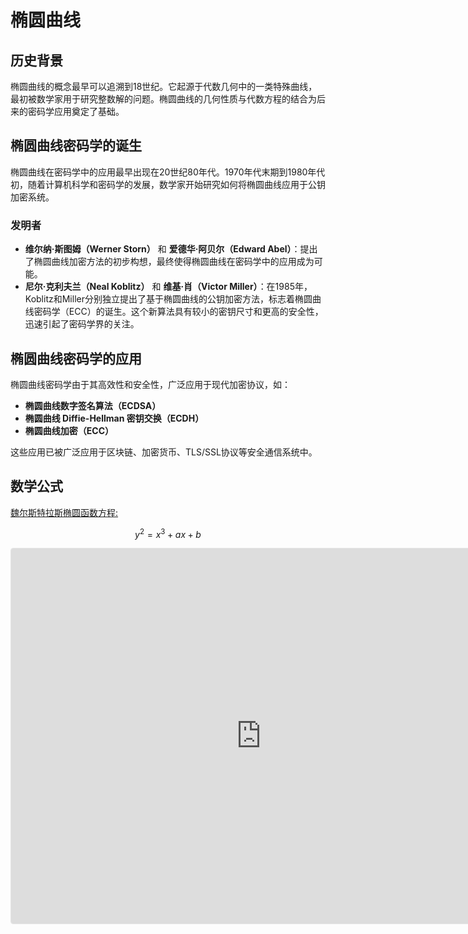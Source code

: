 # 椭圆曲线

## 历史背景

椭圆曲线的概念最早可以追溯到18世纪。它起源于代数几何中的一类特殊曲线，最初被数学家用于研究整数解的问题。椭圆曲线的几何性质与代数方程的结合为后来的密码学应用奠定了基础。

## 椭圆曲线密码学的诞生

椭圆曲线在密码学中的应用最早出现在20世纪80年代。1970年代末期到1980年代初，随着计算机科学和密码学的发展，数学家开始研究如何将椭圆曲线应用于公钥加密系统。

### 发明者
- **维尔纳·斯图姆（Werner Storn）** 和 **爱德华·阿贝尔（Edward Abel）**：提出了椭圆曲线加密方法的初步构想，最终使得椭圆曲线在密码学中的应用成为可能。
- **尼尔·克利夫兰（Neal Koblitz）** 和 **维基·肖（Victor Miller）**：在1985年，Koblitz和Miller分别独立提出了基于椭圆曲线的公钥加密方法，标志着椭圆曲线密码学（ECC）的诞生。这个新算法具有较小的密钥尺寸和更高的安全性，迅速引起了密码学界的关注。

## 椭圆曲线密码学的应用

椭圆曲线密码学由于其高效性和安全性，广泛应用于现代加密协议，如：
- **椭圆曲线数字签名算法（ECDSA）**
- **椭圆曲线 Diffie-Hellman 密钥交换（ECDH）**
- **椭圆曲线加密（ECC）**

这些应用已被广泛应用于区块链、加密货币、TLS/SSL协议等安全通信系统中。


## 数学公式

[魏尔斯特拉斯椭圆函数方程:](https://zh.wikipedia.org/wiki/%E9%AD%8F%E7%88%BE%E6%96%AF%E7%89%B9%E6%8B%89%E6%96%AF%E6%A9%A2%E5%9C%93%E5%87%BD%E6%95%B8)

$$
y^2 = x^3 + ax + b
$$

<iframe src="https://www.geogebra.org/calculator/pdnbvbzw?embed" width="800" height="600" allowfullscreen style="border: 1px solid #e4e4e4;border-radius: 4px;" frameborder="0"></iframe>